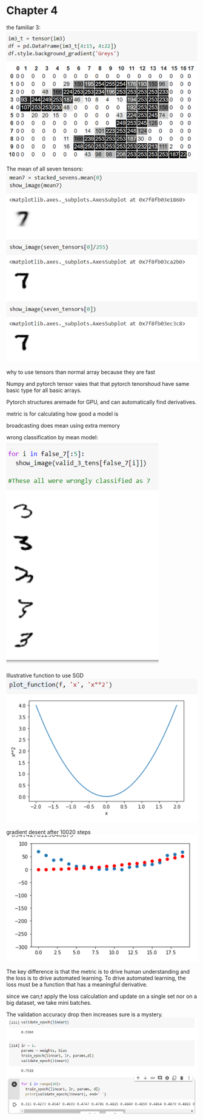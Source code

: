 # Chapter 4

the familiar 3:
![](rthree.png)

The mean of all seven tensors:
![](rmean.png)

why to use tensors than normal array because they are fast

Numpy and pytorch tensor vaies that that pytorch tenorshoud have same basic type for all basic arrays.

Pytorch structures aremade for GPU, and can automatically find derivatives.

metric is for calculating how good a model is

broadcasting does mean using extra memory

wrong classification by mean model:
![](rwrong.png)

Illustrative function to use SGD
![](rillus.png)

gradient desent after 10020 steps
![](rsgd.png)

The key difference is that the metric is to drive human understanding and the loss is to drive automated learning. To drive automated learning, the loss must be a function that has a meaningful derivative. 

since we can;t apply the loss calculation and update on a single set nor on a big dataset, we take mini batches.

The validation accuracy drop then increases sure is a mystery.
![rmystery](rmystery.png)


